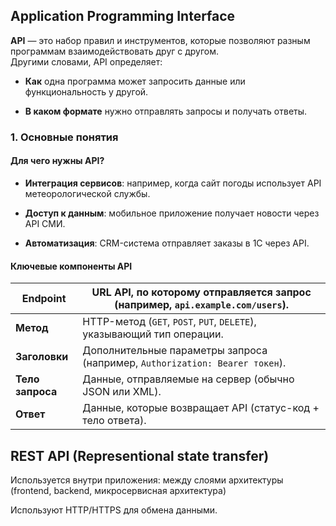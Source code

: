 ## Application Programming Interface

**API** — это набор правил и инструментов, которые позволяют разным программам взаимодействовать друг с другом.  
Другими словами, API определяет:

- **Как** одна программа может запросить данные или функциональность у другой.
    
- **В каком формате** нужно отправлять запросы и получать ответы.

### 1. Основные понятия

#### Для чего нужны API?

- **Интеграция сервисов**: например, когда сайт погоды использует API метеорологической службы.
    
- **Доступ к данным**: мобильное приложение получает новости через API СМИ.
    
- **Автоматизация**: CRM-система отправляет заказы в 1С через API.
    

#### Ключевые компоненты API

| **Endpoint**     | URL API, по которому отправляется запрос (например, `api.example.com/users`). |
| ---------------- | ----------------------------------------------------------------------------- |
| **Метод**        | HTTP-метод (`GET`, `POST`, `PUT`, `DELETE`), указывающий тип операции.        |
| **Заголовки**    | Дополнительные параметры запроса (например, `Authorization: Bearer токен`).   |
| **Тело запроса** | Данные, отправляемые на сервер (обычно JSON или XML).                         |
| **Ответ**        | Данные, которые возвращает API (статус-код + тело ответа).                    |

## REST API (Representional state transfer)

Используется внутри приложения: между слоями архитектуры (frontend, backend, микросервисная архитектура)

Используют HTTP/HTTPS для обмена данными.